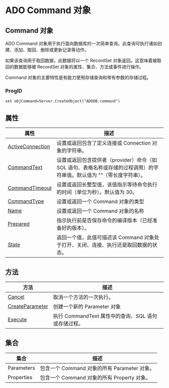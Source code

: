 # ADO Command 对象

## Command 对象

ADO Command 对象用于执行面向数据库的一次简单查询。此查询可执行诸如创建、添加、取回、删除或更新记录等动作。

如果该查询用于取回数据，此数据将以一个 RecordSet 对象返回。这意味着被取回的数据能够被 RecordSet 对象的属性、集合、方法或事件进行操作。

Command 对象的主要特性是有能力使用存储查询和带有参数的存储过程。

### ProgID

```
set objCommand=Server.CreateObject("ADODB.command")
```

## 属性

| 属性 | 描述 |
| --- | --- |
| [ActiveConnection](prop_comm_activeconn.asp "ADO ActiveConnection 属性") | 设置或返回包含了定义连接或 Connection 对象的字符串。 |
| [CommandText](prop_comm_commandtext.asp "ADO CommandText 属性") | 设置或返回包含提供者（provider）命令（如 SOL 语句、表格名称或存储的过程调用）的字符串值。默认值为 ""（零长度字符串）。 |
| [CommandTimeout](prop_commandtimeout.asp) | 设置或返回长整型值，该值指示等待命令执行的时间（单位为秒）。默认值为 30。 |
| [CommandType](prop_comm_commandtype.asp) | 设置或返回一个 Command 对象的类型 |
| [Name](prop_comm_name.asp) | 设置或返回一个 Command 对象的名称 |
| [Prepared](prop_comm_prepared.asp) | 指示执行前是否保存命令的编译版本（已经准备好的版本）。 |
| [State](prop_comm_state.asp) | 返回一个值，此值可描述该 Command 对象处于打开、关闭、连接、执行还是取回数据的状态。 |

## 方法

| 方法 | 描述 |
| --- | --- |
| [Cancel](met_comm_cancel.asp) | 取消一个方法的一次执行。 |
| [CreateParameter](met_comm_createparameter.asp) | 创建一个新的 Parameter 对象 |
| [Execute](met_comm_execute.asp) | 执行 CommandText 属性中的查询、SQL 语句或存储过程。 |

## 集合

| 集合 | 描述 |
| --- | --- |
| Parameters | 包含一个 Command 对象的所有 Parameter 对象。 |
| Properties | 包含一个 Command 对象的所有 Property 对象。 |

